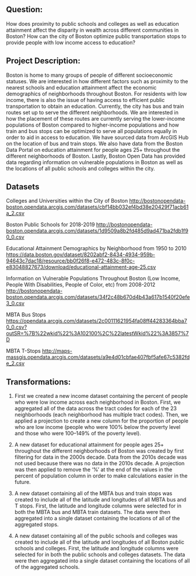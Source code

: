 ## Question: 
  How does proximity to public schools and colleges as well as education attainment affect the disparity in wealth across different communities in Boston? How can the city of Boston optimize public transportation stops to provide people with low income access to education?

## Project Description: 
  Boston is home to many groups of people of different socioeconomic statuses. We are interested in how different factors such as proximity to the nearest schools and education attainment affect the economic demographics of neighborhoods throughout Boston. For residents with low income, there is also the issue of having access to efficient public transportation to obtain an education. Currently, the city has bus and train routes set up to serve the different neighborhoods. We are interested in how the placement of these routes are currently serving the lower-income populations of Boston compared to higher-income populations and how train and bus stops can be optimized to serve all populations equally in order to aid in access to education. We have sourced data from ArcGIS Hub on the location of bus and train stops. We also have data from the Boston Data Portal on education attainment for people ages 25+ throughout the different neighborhoods of Boston. Lastly, Boston Open Data has provided data regarding information on vulnerable populations in Boston as well as the locations of all public schools and colleges within the city. 

## Datasets

Colleges and Universities within the City of Boston
http://bostonopendata-boston.opendata.arcgis.com/datasets/cbf14bb032ef4bd38e20429f71acb61a_2.csv

Boston Public Schools for 2018-2019 
http://bostonopendata-boston.opendata.arcgis.com/datasets/1d9509a8b2fd485d9ad471ba2fdb1f90_0.csv

Educational Attainment Demographics by Neighborhood from 1950 to 2010
https://data.boston.gov/dataset/8202abf2-8434-4934-959b-94643c7dac18/resource/bb0f26f8-e472-483c-8f0c-e83048827673/download/educational-attainment-age-25.csv

Information on Vulnerable Populations Throughout Boston (Low Income, People With Disabilities, People of Color, etc) from 2008-2012
http://bostonopendata-boston.opendata.arcgis.com/datasets/34f2c48b670d4b43a617b1540f20efe3_0.csv

MBTA Bus Stops
https://opendata.arcgis.com/datasets/2c00111621954fa08ff44283364bba70_0.csv?outSR=%7B%22wkid%22%3A102100%2C%22latestWkid%22%3A3857%7D

MBTA T-Stops 
http://maps-massgis.opendata.arcgis.com/datasets/a9e4d01cbfae407fbf5afe67c5382fde_2.csv

## Transformations: 

1. First we created a new income dataset containing the percent of people who were low income across each neighborhood in Boston. First, we aggregated all of the data across the tract codes for each of the 23 neighborhoods (each neighborhood has multiple tract codes). Then, we applied a projection to create a new column for the proportion of people who are low income (people who were 100% below the poverty level and those who were 100–149% of the poverty level).

2. A new dataset for educational attainment for people ages 25+ throughout the different neighborhoods of Boston was created by first filtering for data in the 2000s decade. Data from the 2010s decade was not used because there was no data in the 2010s decade. A  projection was then applied to remove the ‘%’ at the end of the values in the percent of population column in order to make calculations easier in the future.

3. A new dataset containing all of the MBTA bus and train stops was created to include all of the latitude and longitudes of all MBTA bus and T stops. First, the latitude and longitude columns were selected for in both the MBTA bus and MBTA train datasets. The data were then aggregated into a single dataset containing the locations of all of the aggregated stops.

4. A new dataset containing all of the public schools and colleges was created to include all of the latitude and longitudes of all Boston public schools and colleges. First, the latitude and longitude columns were selected for in both the public schools and colleges datasets. The data were then aggregated into a single dataset containing the locations of all of the aggregated schools.


